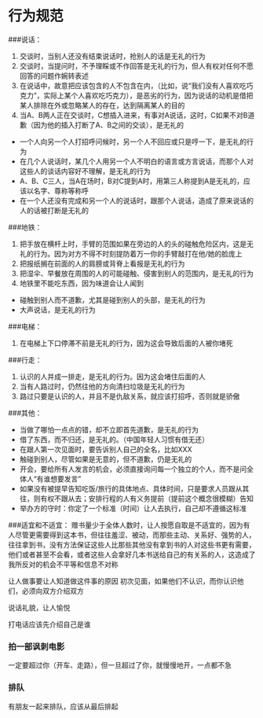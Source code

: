 # 行为规范

###说话：

1. 交谈时，当别人还没有结束说话时，抢别人的话是无礼的行为
2. 交谈时，当提问时，不予理睬或不作回答是无礼的行为，但人有权对任何不愿回答的问题作婉转表述
3. 在说话中，故意把应该包含的人不包含在内，（比如，说“我们没有人喜欢吃巧克力”，实际上某个人喜欢吃巧克力），是恶劣的行为，因为说话的动机是借把某人排除在外或忽略某人的存在，达到隔离某人的目的
4. 当A、B两人正在交谈时，C想插入进来，有事对A说话，这时，C如果不对B道歉（因为他的插入打断了A、B之间的交谈），是无礼的
* 一个人向另一个人打招呼问候时，另一个人不回应或只是哼一下，是无礼的行为
* 在几个人说话时，某几个人用另一个人不明白的语言或方言说话，而那个人对这些人的谈话内容好不理解，是无礼的行为
* A、B、C三人，当A在场时，B对C提到A时，用第三人称提到A是无礼的，应该以名字、尊称等称呼
* 在一个人还没有完成和另一个人的说话时，跟那个人说话，造成了原来说话的人的话被打断是无礼的

###地铁：
1. 把手放在横杆上时，手臂的范围如果在旁边的人的头的碰触危险区内，这是无礼的行为。因为对方不得不时刻提防着万一你的手臂敲打在他/她的脸庞上
2. 把报纸搁在前面的人的肩膀或背脊上看报是无礼的行为
3. 把湿伞、早餐放在周围的人的可能碰触、侵害到别人的范围内，是无礼的行为
4. 地铁里不能吃东西，因为味道会让人闻到
* 碰触到别人而不道歉，尤其是碰到别人的头部，是无礼的行为
* 大声说话，是无礼的行为

###电梯：
1. 在电梯上下口停滞不前是无礼的行为，因为这会导致后面的人被你堵死


###行走：
1. 认识的人并成一排走，是无礼的行为。因为这会堵住后面的人
2. 当有人路过时，仍然往他的方向清扫垃圾是无礼的行为
3. 路过只要是认识的人，并且不是仇敌关系，就应该打招呼，否则就是骄傲

###其他：
* 当做了哪怕一点点的错，却不立即首先道歉，是无礼的行为
* 借了东西，而不归还，是无礼的。（中国年轻人习惯有借无还）
* 在跟人第一次见面时，要告诉别人自己的全名，比如XXX
* 触碰到别人，尽管如果是无意的，但不道歉，仍是无礼的
* 开会，要给所有人发言的机会，必须直接询问每一个独立的个人，而不是问全体人“有谁想要发言”
* 如果没有被提早告知吃饭/旅行的具体地点、具体时间，只是要求人员跟从其往，则有权不跟从去；安排行程的人有义务提前（提前这个概念很模糊）告知
* 举办方的守时：你定了一个标准（时间）让人去执行，自己却不遵循这标准

###适宜和不适宜：
赠书量少于全体人数时，让人按愿自取是不适宜的，因为有人尽管更需要得到这本书，但往往羞涩、被动，而那些主动、关系好、强势的人，往往拿到书，没有方法保证这些人比那些其他没有拿到书的人对这些书更有需要，他们或者甚至不会看，或者这些人会拿好几本书送给自己的有关系的人，这造成了我所反对的机会不平等和信息不对称

让人做事要让人知道做这件事的原因
初次见面，如果他们不认识，而你认识他们，必须向双方介绍双方

说话礼貌，让人愉悦

打电话应该先介绍自己是谁

### 拍一部讽刺电影
一定要超过你（开车、走路），但一旦超过了你，就慢慢地开，一点都不急

### 排队
有朋友一起来排队，应该从最后排起
